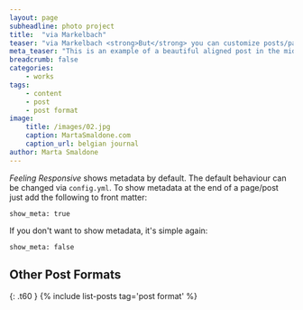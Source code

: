 ```yaml
---
layout: page
subheadline: photo project
title:  "via Markelbach"
teaser: "via Markelbach <strong>But</strong> you can customize posts/pages easily via switches in the front matter to <em>get a sidebar</em> and/or to <em>turn off meta-information</em> at the end of the page like categories, tags and dates."
meta_teaser: "This is an example of a beautiful aligned post in the middle. There is no sidebar to distract the reader. The difference to the Page-Template is, that you find meta-information at the bottom of the post."
breadcrumb: false
categories:
    - works
tags:
    - content
    - post
    - post format
image:
    title: /images/02.jpg
    caption: MartaSmaldone.com
    caption_url: belgian journal
author: Marta Smaldone
---
```

*Feeling Responsive* shows metadata by default. The default behaviour can be changed via `config.yml`. To show metadata at the end of a page/post just add the following to front matter:
<!--more-->

~~~
show_meta: true
~~~

If you don't want to show metadata, it's simple again:

~~~
show_meta: false
~~~


## Other Post Formats
{: .t60 }
{% include list-posts tag='post format' %}

